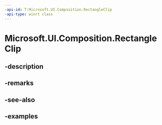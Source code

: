 ```yaml
---
-api-id: T:Microsoft.UI.Composition.RectangleClip
-api-type: winrt class
---
```


# Microsoft.UI.Composition.RectangleClip

<!--
public sealed class RectangleClip : Microsoft.UI.Composition.CompositionClip
-->


## -description

## -remarks

## -see-also

## -examples


